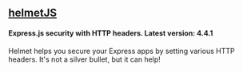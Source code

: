 <h2><a href="https://helmetjs.github.io/">helmetJS</a></h2>
<h4>Express.js security with HTTP headers. Latest version: 4.4.1</h4>
<p>Helmet helps you secure your Express apps by setting various HTTP headers. It's not a silver bullet, but it can help!</p>
